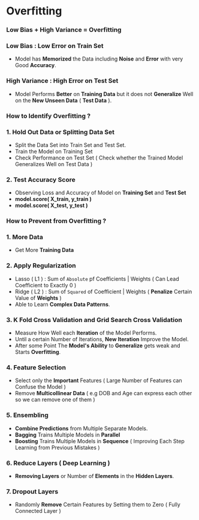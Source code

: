 # Overfitting

### Low Bias + High Variance = Overfitting

### Low Bias : Low Error on Train Set 
- Model has **Memorized** the Data including **Noise** and **Error** with very Good **Accuracy**.

### High Variance : High Error on Test Set
- Model Performs **Better** on **Training Data** but it does not **Generalize** Well on the **New Unseen Data** ( **Test Data** ).

### How to Identify Overfitting ? 

### 1. Hold Out Data or Splitting Data Set
- Split the Data Set into Train Set and Test Set.
- Train the Model on Training Set 
- Check Performance on Test Set ( Check whether the Trained Model Generalizes Well on Test Data )

### 2. Test Accuracy Score
- Observing Loss and Accuracy of Model on **Training Set** and **Test Set**
- **model.score( X_train, y_train )**
- **model.score( X_test, y_test )**

### How to Prevent from Overfitting ?

### 1. More Data
- Get More **Training Data**

### 2. Apply Regularization  
- Lasso ( L1 ) : Sum of `Absolute` pf Coefficients | Weights ( Can Lead Coefficient to Exactly 0 )
- Ridge ( L2 ) : Sum of `Squared` of Coefficient | Weights ( **Penalize** Certain Value of **Weights** )
- Able to Learn **Complex Data Patterns**.

### 3. K Fold Cross Validation and Grid Search Cross Validation
- Measure How Well each **Iteration** of the Model Performs.
- Until a certain Number of Iterations, **New Iteration** Improve the Model.
- After some Point The **Model's Ability** to **Generalize** gets weak and Starts **Overfitting**.

### 4. Feature Selection
- Select only the **Important** Features ( Large Number of Features can Confuse the Model )
- Remove **Multicollinear Data** ( e.g DOB and Age can express each other so we can remove one of them )

### 5. Ensembling 
- **Combine Predictions** from Multiple Separate Models.
- **Bagging** Trains Multiple Models in **Parallel**
- **Boosting** Trains Multiple Models in **Sequence** ( Improving Each Step Learning from Previous Mistakes ) 

### 6. Reduce Layers ( Deep Learning )
- **Removing Layers** or Number of **Elements** in the **Hidden Layers**.

### 7. Dropout Layers 
- Randomly **Remove** Certain Features by Setting them to Zero ( Fully Connected Layer )
  
